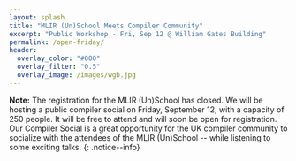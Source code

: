 ```yaml
---
layout: splash
title: "MLIR (Un)School Meets Compiler Community"
excerpt: "Public Workshop - Fri, Sep 12 @ William Gates Building"
permalink: /open-friday/
header:
  overlay_color: "#000"
  overlay_filter: "0.5"
  overlay_image: /images/wgb.jpg
---
```


**Note:** The registration for the MLIR (Un)School has closed. We will be hosting a public compiler social on Friday, September 12, with a capacity of 250 people. It will be free to attend and will soon be open for registration. Our Compiler Social is a great opportunity for the UK compiler community to socialize with the attendees of the MLIR (Un)School -- while listening to some exciting talks.
{: .notice--info}

